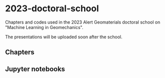 # 2023-doctoral-school
Chapters and codes used in the 2023 Alert Geomaterials doctoral school on "Machine Learning in Geomechanics".

The presentations will be uploaded soon after the school.

## Chapters

## Jupyter notebooks


